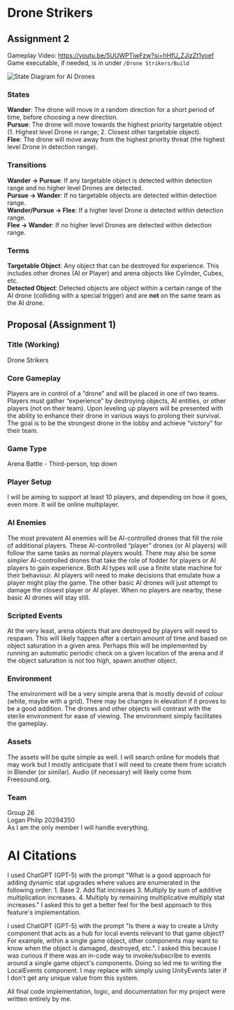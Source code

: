 # Drone Strikers
## Assignment 2
Gameplay Video: https://youtu.be/5UUWPTiwFzw?si=hHfU_ZJizZt1yoef \
Game executable, if needed, is in under `/Drone Strikers/Build`

![State Diagram for AI Drones](https://github.com/user-attachments/assets/fe13f113-b042-439d-9f80-c1bcf7536565)

### States
**Wander**: The drone will move in a random direction for a short period of time, before choosing a new direction.\
**Pursue**: The drone will move towards the highest priority targetable object (1. Highest level Drone in range; 2. Closest other targetable object).\
**Flee**: The drone will move away from the highest priority threat (the highest level Drone in detection range).

### Transitions
**Wander -> Pursue**: If any targetable object is detected within detection range and no higher level Drones are detected.\
**Pursue -> Wander**: If no targetable objects are detected within detection range.\
**Wander/Pursue -> Flee**: If a higher level Drone is detected within detection range.\
**Flee -> Wander**: If no higher level Drones are detected within detection range.

### Terms
**Targetable Object**: Any object that can be destroyed for experience. This includes other drones (AI or Player) and arena objects like Cylinder, Cubes, etc.\
**Detected Object**: Detected objects are object within a certain range of the AI drone (colliding with a special trigger) and are **not** on the same team as the AI drone.

## Proposal (Assignment 1)
### Title (Working)
Drone Strikers

### Core Gameplay
Players are in control of a “drone” and will be placed in one of two teams. Players must gather “experience” by destroying objects, AI entities, or other players (not on their team). Upon leveling up players will be presented with the ability to enhance their drone in various ways to prolong their survival. The goal is to be the strongest drone in the lobby and achieve “victory” for their team.

### Game Type
Arena Battle - Third-person, top down

### Player Setup
I will be aiming to support at least 10 players, and depending on how it goes, even more. It will be online multiplayer.

### AI Enemies
The most prevalent AI enemies will be AI-controlled drones that fill the role of additional players. These AI-controlled “player” drones (or AI players) will follow the same tasks as normal players would. There may also be some simpler AI-controlled drones that take the role of fodder for players or AI players to gain experience. Both AI types will use a finite state machine for their behaviour. AI players will need to make decisions that emulate how a player might play the game. The other basic AI drones will just attempt to damage the closest player or AI player. When no players are nearby, these basic AI drones will stay still.

### Scripted Events
At the very least, arena objects that are destroyed by players will need to respawn. This will likely happen after a certain amount of time and based on object saturation in a given area. Perhaps this will be implemented by running an automatic periodic check on a given location of the arena and if the object saturation is not too high, spawn another object. 

### Environment
The environment will be a very simple arena that is mostly devoid of colour (white, maybe with a grid). There may be changes in elevation if it proves to be a good addition. The drones and other objects will contrast with the sterile environment for ease of viewing. The environment simply facilitates the gameplay.

### Assets
The assets will be quite simple as well. I will search online for models that may work but I mostly anticipate that I will need to create them from scratch in Blender (or similar). Audio (if necessary) will likely come from Freesound.org.

### Team
Group 26\
Logan Philip 20294350\
As I am the only member I will handle everything.

# AI Citations
I used ChatGPT (GPT-5) with the prompt "What is a good approach for adding dynamic stat upgrades where values are enumerated in the following order: 1. Base 2. Add flat increases 3. Multiply by sum of additive multiplication increases. 4. Multiply by remaining multiplicative multiply stat increases." I asked this to get a better feel for the best approach to this feature's implementation.

I used ChatGPT (GPT-5) with the prompt "Is there a way to create a Unity component that acts as a hub for local events relevant to that game object? For example, within a single game object, other components may want to know when the object is damaged, destroyed, etc.". I asked this because I was curious if there was an in-code way to invoke/subscribe to events around a single game object's components. Doing so led me to writing the LocalEvents component. I may replace with simply using UnityEvents later if I don't get any unique value from this system.

All final code implementation, logic, and documentation for my project were written entirely by me.
